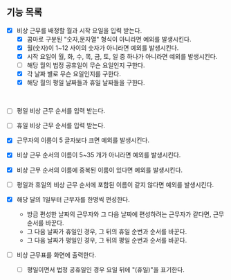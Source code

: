 ## 기능 목록
- [x] 비상 근무를 배정할 월과 시작 요일을 입력 받는다.
    - [x] 콤마로 구분된 "숫자,문자열" 형식이 아니라면 예외를 발생시킨다.
    - [x] 월(숫자)이 1~12 사이의 숫자가 아니라면 예외를 발생시킨다.
    - [x] 시작 요일이 월, 화, 수, 목, 금, 토, 일 중 하나가 아니라면 예외를 발생시킨다.
    - [ ] 해당 월의 법정 공휴일이 무슨 요일인지 구한다.
    - [x] 각 날짜 별로 무슨 요일인지를 구한다.
    - [x] 해당 월의 평일 날짜들과 휴일 날짜들을 구한다.
<br>
  
- [ ] 평일 비상 근무 순서를 입력 받는다.
- [ ] 휴일 비상 근무 순서를 입력 받는다.


- [x] 근무자의 이름이 5 글자보다 크면 예외를 발생시킨다.
  <br>

- [x] 비상 근무 순서의 이름이 5~35 개가 아니라면 예외를 발생시킨다.
- [x] 비상 근무 순서의 이름에 중복된 이름이 있다면 예외를 발생시킨다.
  <br>

- [ ] 평일과 휴일의 비상 근무 순서에 포함된 이름이 같지 않다면 예외를 발생시킨다.
  <br>

- [x] 해당 달의 1일부터 근무자를 한명씩 편성한다.
    - 방금 편성한 날짜의 근무자와 그 다음 날짜에 편성하려는 근무자가 같다면, 근무 순서를 바꾼다.
    - 그 다음 날짜가 휴일인 경우, 그 뒤의 휴일 순번과 순서를 바꾼다.
    - 그 다음 날짜가 평일인 경우, 그 뒤의 평일 순번과 순서를 바꾼다.
      <br>

- [ ] 비상 근무표를 화면에 출력한다.
    - [ ] 평일이면서 법정 공휴일인 경우 요일 뒤에 "(휴일)"을 표기한다.

